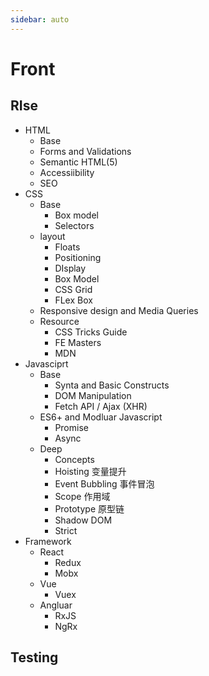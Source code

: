 ```yaml
---
sidebar: auto
---
```

# Front

## RIse
- HTML
  - Base
  - Forms and Validations
  - Semantic HTML(5)
  - Accessiibility
  - SEO
- CSS
  - Base
    - Box model
    - Selectors
  - layout
    - Floats
    - Positioning
    - DIsplay
    - Box Model
    - CSS Grid
    - FLex Box
  - Responsive design and Media Queries
  - Resource
    - CSS Tricks Guide
    - FE Masters
    - MDN
- Javasciprt
  - Base
    - Synta and Basic Constructs
    - DOM Manipulation
    - Fetch API / Ajax (XHR)
  - ES6+ and Modluar Javascript
    - Promise
    - Async
  - Deep
    - Concepts
    - Hoisting 变量提升
    - Event Bubbling 事件冒泡
    - Scope 作用域
    - Prototype 原型链
    - Shadow DOM 
    - Strict
- Framework
  - React
    - Redux
    - Mobx
  - Vue
    - Vuex
  - Angluar
    - RxJS
    - NgRx


## Testing